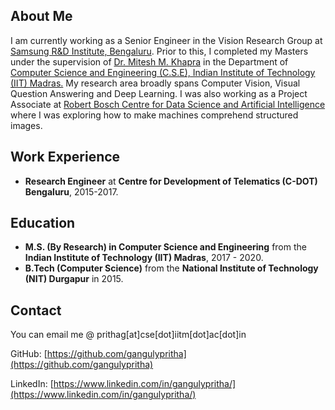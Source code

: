 ## About Me
I am currently working as a Senior Engineer in the Vision Research Group at [Samsung R&D Institute, Bengaluru](https://research.samsung.com/sri-b). Prior to this, I completed my Masters under the supervision of [Dr. Mitesh M. Khapra](http://www.cse.iitm.ac.in/~miteshk/) in the Department of [Computer Science and Engineering (C.S.E), Indian Institute of Technology (IIT) Madras.](http://www.cse.iitm.ac.in/) 
My research area broadly spans Computer Vision, Visual Question Answering and Deep Learning. I was also working as a Project Associate at [Robert Bosch Centre for Data Science and Artificial Intelligence](https://rbc-dsai.iitm.ac.in/) where I was exploring how to make machines comprehend structured images.

## Work Experience
* **Research Engineer** at **Centre for Development of Telematics (C-DOT) Bengaluru**, 2015-2017.

## Education
* **M.S. (By Research) in Computer Science and Engineering** from the **Indian Institute of Technology (IIT) Madras**, 2017 - 2020.
* **B.Tech (Computer Science)** from the **National Institute of Technology (NIT) Durgapur** in 2015.

## Contact
You can email me @ prithag[at]cse[dot]iitm[dot]ac[dot]in

GitHub: [https://github.com/gangulypritha](https://github.com/gangulypritha)

LinkedIn: [https://www.linkedin.com/in/gangulypritha/](https://www.linkedin.com/in/gangulypritha/)
